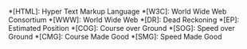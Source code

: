 *[HTML]: Hyper Text Markup Language
*[W3C]: World Wide Web Consortium
*[WWW]: World Wide Web
*[DR]: Dead Reckoning
*[EP]: Estimated Position
*[COG]: Course over Ground 
*[SOG]: Speed over Ground
*[CMG]: Course Made Good
*[SMG]: Speed Made Good